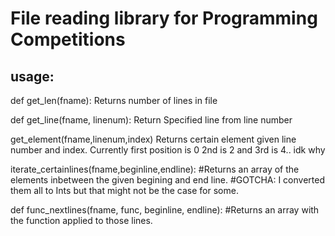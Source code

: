 File reading library for Programming Competitions
======

usage:
-------------

def get_len(fname):
Returns number of lines in file



def get_line(fname, linenum):
Return Specified line from line number



get_element(fname,linenum,index)
Returns certain element given line number and index.
Currently first position is 0 2nd is 2 and 3rd is 4.. idk why


iterate_certainlines(fname,beginline,endline):
#Returns an array of the elements inbetween the given begining and end line.
#GOTCHA: I converted them all to Ints but that might not be the case for some.


def func_nextlines(fname, func, beginline, endline):
#Returns an array with the function applied to those lines.

